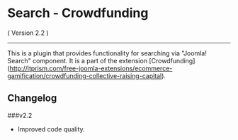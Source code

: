Search - Crowdfunding
==========================
( Version 2.2 )
- - -

This is a plugin that provides functionality for searching via "Joomla! Search" component. It is a part of the extension [Crowdfunding] (http://itprism.com/free-joomla-extensions/ecommerce-gamification/crowdfunding-collective-raising-capital).

Changelog
---------

###v2.2
* Improved code quality.